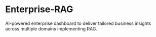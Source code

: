 # Enterprise-RAG
AI-powered enterprise dashboard to deliver tailored business insights across multiple domains implementing RAG.

